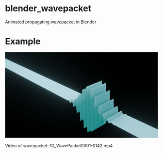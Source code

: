 # blender_wavepacket
Animated propagating wavepacket in Blender

# Example

![Image of a wavepacket](1D_WavePacket.png)

Video of wavepacket: 1D_WavePacket0001-0142.mp4

